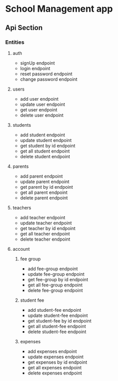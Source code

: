 # School Management app
## Api Section
### Entities
1. auth
    * signUp endpoint
    * login endpoint
    * reset password endpoint
    * change password endpoint
2. users
    * add user endpoint
    * update user endpoint
    * get user endpoint
    * delete user endpoint
3. students
    * add student endpoint
    * update student endpoint
    * get student by id endpoint
    * get all student endpoint
    * delete student endpoint
4. parents
    * add parent endpoint
    * update parent endpoint
    * get parent by id endpoint
    * get all parent endpoint
    * delete parent endpoint

5. teachers
    * add teacher endpoint
    * update teacher endpoint
    * get teacher by id endpoint
    * get all teacher endpoint
    * delete teacher endpoint

6. account
    1. fee group
        * add fee-group endpoint
        * update fee-group endpoint
        * get fee-group by id endpoint
        * get all fee-group endpoint
        * delete fee-group endpoint

    2. student fee
        * add student-fee endpoint
        * update student-fee endpoint
        * get student-fee by id endpoint
        * get all student-fee endpoint
        * delete student-fee endpoint

    3. expenses
        * add expenses endpoint
        * update expenses endpoint
        * get expenses by id endpoint
        * get all expenses endpoint
        * delete expenses endpoint

 
